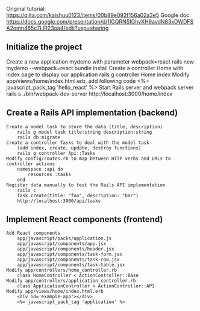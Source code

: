Original tutorial: https://qiita.com/kaishuu0123/items/00b89e092f156a02a3e5
Google doc: https://docs.google.com/presentation/d/1IGQRNSIGhvXH9avdN83xDWDFSA2omn465c7LlR23oa4/edit?usp=sharing


Initialize the project
---
   Create a new application mydemo with parameter webpack=react
		rails new mydemo --webpack=react
		bundle install
	Create a controller Home with index page to display our application
		rails g controller Home index
	Modify app/views/home/index.html.erb, add following code
		<%= javascript_pack_tag 'hello_react' %>
	Start Rails server and webpack server
		rails s
		./bin/webpack-dev-server
		http://localhost:3000/home/index

Create a Rails API implementation (backend)
---
	Create a model task to store the data (title, description)
		rails g model task title:string description:string
		rails db:migrate
	Create a controller Tasks to deal with the model task 
		(add index, create, update, destroy functions)
		rails g controller Api::Tasks
	Modify config/routes.rb to map between HTTP verbs and URLs to controller actions
		namespace :api do
			resources :tasks
	  	end
	Register data manually to test the Rails API implementation
		rails c
		Task.create(title: "foo", description: "bar")
		http://localhost:3000/api/tasks

Implement React components (frontend)
---
	Add React components
		app/javascript/packs/application.js
		app/javascript/components/app.jsx
		app/javascript/components/header.jsx
		app/javascript/components/task-form.jsx
		app/javascript/components/task-row.jsx
		app/javascript/components/task-table.jsx
	Modify app/controllers/home_controller.rb
		class HomeController < ActionController::Base
	Modify app/controllers/application_controller.rb
		class ApplicationController < ActionController::API
	Modify app/views/home/index.html.erb
		<div id='example-app'></div>
		<%= javascript_pack_tag 'application' %>
